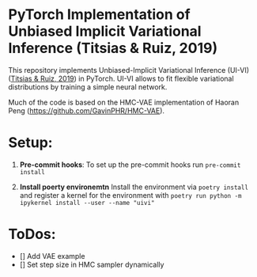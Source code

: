 # PyTorch Implementation of Unbiased Implicit Variational Inference (Titsias \& Ruiz, 2019)

This repository implements Unbiased-Implicit Variational Inference (UI-VI) ([Titsias \& Ruiz, 2019](https://proceedings.mlr.press/v89/titsias19a/titsias19a.pdf)) in PyTorch.
UI-VI allows to fit flexible variational distributions by training a simple neural network.

Much of the code is based on the HMC-VAE implementation of Haoran Peng (https://github.com/GavinPHR/HMC-VAE).

# Setup:
1. **Pre-commit hooks**: To set up the pre-commit hooks run
```pre-commit install```

2. **Install poerty environemtn** Install the environment via 
```poetry install```
and register a kernel for the environment with
```poetry run python -m ipykernel install --user --name "uivi"```

# ToDos:
- [] Add VAE example
- [] Set step size in HMC sampler dynamically 
